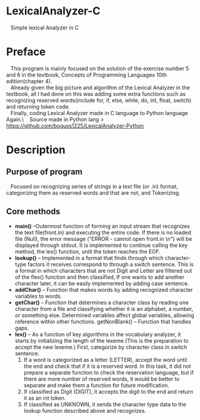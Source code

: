 # LexicalAnalyzer-C
&nbsp;&nbsp; Simple lexical Analyzer in C
# Preface
&nbsp;&nbsp; This program is mainly focused on the solution of the exercise number 5 and 6 in the textbook, Concepts of Programming Languages 10th edition(chapter 4).\
&nbsp;&nbsp; Already given the big picture and algorithm of the Lexical Analyzer in the textbook, all I had done on this was adding some extra functions such as recognizing reserved words(include for, if, else, while, do, int, float, switch) and returning token code. \
&nbsp;&nbsp; Finally, coding Lexical Analyzer made in C language to Python language Again.\ 
&nbsp;&nbsp; Source made in Python lang > https://github.com/boguss1225/LexicalAnalyzer-Python
# Description
## Purpose of program
&nbsp;&nbsp; Focused on recognizing series of strings in a text file (or .in) format, categorizing them as reserved words and that are not, and Tokenizing.
## Core methods
* **main()** –Outermost function of forming an input stream that recognizes the text file(front.in) and executing the entire code. If there is no loaded file (Null), the error message ("ERROR - cannot open front.in \n") will be displayed through stdout. It is implemented to continue calling the key method, the lex() function, until the token reaches the EOF.
* **lookup()** – Implemented in a format that finds through which character-type factors it receives correspond to through a switch sentence. This is a format in which characters that are not Digit and Letter are filtered out of the flex() function and then classified, If one wants to add another character later, it can be easily implemented by adding case sentence.
* **addChar()** – Function that makes words by adding recognized character variables to words.
* **getChar()** – Function that determines a character class by reading one character from a file and classifying whether it is an alphabet, a number, or something else. Determined variables affect global variables, allowing reference within other functions.
getNonBlank() – Function that handles gaps.
* **lex()** – As a function of key algorithms in the vocabulary analyzer, it starts by initializing the length of the lexeme.(This is the preparation to accept the new lexeme.) First, categorize by character class in switch sentence.
  1) If a word is categorized as a letter (LETTER), accept the word until the end and check that if it is a reserved word. In this task, it did not prepare a separate function to check the reservation language, but if there are more number of reserved words, it would be better to separate and make them a function for future modification.
  2) If classified as Digit (DIGIT), it accepts the digit to the end and return it as an int token.
  3) If classified as UNKNOWN, it sends the character type data to the lookup function described above and recognizes.

